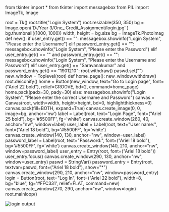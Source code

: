 from tkinter import *
from tkinter import messagebox
from PIL import ImageTk, Image

root = Tk()
root.title("Login System")
root.resizable(350, 350)
bg = Image.open('D:/Year 3/One_ Credit_Assignment/login.jpg' )
bg.thumbnail((1000, 1000))
width, height = bg.size
bg = ImageTk.PhotoImag 
           def new():
    if user_entry.get() == "":
        messagebox.showinfo("Login System", "Please enter the Username")
    elif password_entry.get() == "":
        messagebox.showinfo("Login System", "Please enter the Password")
    elif user_entry.get() == "" and password_entry.get() == "":
           messagebox.showinfo("Login System", "Please enter the Username and Password")
    elif user_entry.get() == "Saravanakumar" and password_entry.get() == "1901210":
        root.withdraw()
        paswd.set("")
        new_window = Toplevel(root)
        def home_page():
            new_window.withdraw()
            root.deiconify()
        home = Button(new_window, text="Go to Login page", font=("Ariel 22 bold"), relief=GROOVE, bd=2,
                      command=home_page)
        home.pack(padx=30, pady=30)
    else:
        messagebox.showinfo("Login System", "Please enter the correct Username and Password")
    canvas = Canvas(root, width=width, height=height, bd=0, highlightthickness=0)
    canvas.pack(fill=BOTH, expand=True)
    canvas.create_image(0, 0, image=bg, anchor='nw')
    label = Label(root, text="Login Page", font=("Ariel 25 bold"), bg='#5500FF', fg='white')
    canvas.create_window(260, 40, anchor="nw", window=label)
    user_label = Label(root, text="User name:", font=("Ariel 18 bold"), bg='#5500FF', fg='white')
    canvas.create_window(140, 130, anchor="nw", window=user_label)
    password_label = Label(root, text="Password:", font=("Ariel 18 bold"), bg='#5500FF', fg='white')
    canvas.create_window(140, 210, anchor="nw", window=password_label)
    user_entry = Entry(root, font=("Ariel 18 bold"))
    user_entry.focus()
    canvas.create_window(290, 130, anchor="nw", window=user_entry)
    paswd = StringVar()
    password_entry = Entry(root, textvar=paswd, font=("Ariel 18 bold"), show="*")
    canvas.create_window(290, 210, anchor="nw", window=password_entry)
    login = Button(root, text="Log In", font=("Ariel 22 bold"),
                  width=8, bg="blue", fg='#FFC331', relief=FLAT, command=new)
    canvas.create_window(270, 290, anchor="nw", window=login)
root.mainloop()

![login output](https://user-images.githubusercontent.com/91774730/135706176-b6e90e3d-a99c-4e43-b949-bf0c2f9cdf3b.jpg)
